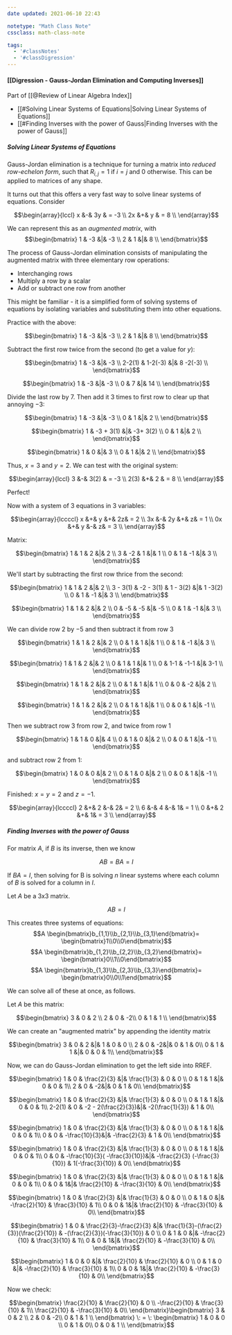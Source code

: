 ```yaml
---
date updated: 2021-06-10 22:43

notetype: "Math Class Note"
cssclass: math-class-note

tags:
  - '#classNotes'
  - '#classDigression'
---
```


#### [[Digression - Gauss-Jordan Elimination and Computing Inverses]]
Part of [[@Review of Linear Algebra Index]]

- [[#Solving Linear Systems of Equations|Solving Linear Systems of Equations]]
- [[#Finding Inverses with the power of Gauss|Finding Inverses with the power of Gauss]]

##### Solving Linear Systems of Equations

Gauss-Jordan elimination is a technique for turning a matrix into _reduced row-echelon form_, such that $R_{i,j} = 1$ if $i=j$ and $0$ otherwise. This can be applied to matrices of any shape. 

It turns out that this offers a very fast way to solve linear systems of equations. Consider 

$$\begin{array}{lccl} 
x &-& 3y & = -3 \\   
2x &+& y & = 8 \\  
\end{array}$$

We can represent this as an _augmented matrix_, with 
$$\begin{bmatrix}
1 & -3 &|& -3 \\   
2 & 1  &|&   8 \\  
\end{bmatrix}$$

The process of Gauss-Jordan elimination consists of manipulating  the augmented matrix with three elementary row operations: 
- Interchanging rows
- Multiply a row by a scalar
- Add or subtract one row from another

This might be familiar - it is a simplified form of solving systems of equations by isolating variables and substituting them into other equations. 

Practice with the above:

$$\begin{bmatrix}
1 & -3 &|& -3 \\   
2 & 1  &|&   8 \\  
\end{bmatrix}$$

Subtract  the first row twice from the second (to get a value for $y$):

$$\begin{bmatrix}
1 & -3 &|& -3 \\   
2-2(1) & 1-2(-3)  &|&   8 -2(-3) \\  
\end{bmatrix}$$

$$\begin{bmatrix}
1 & -3 &|& -3 \\   
0 & 7  &|&   14 \\  
\end{bmatrix}$$

Divide the last row by $7$. Then add it $3$ times to first row to clear up that annoying $-3$:

$$\begin{bmatrix}
1 & -3 &|& -3 \\   
0 & 1  &|&   2 \\  
\end{bmatrix}$$

$$\begin{bmatrix}
1 & -3 + 3(1) &|& -3+ 3(2) \\   
0 & 1  &|&   2 \\  
\end{bmatrix}$$


$$\begin{bmatrix}
1 & 0 &|& 3 \\   
0 & 1  &|&   2 \\  
\end{bmatrix}$$

Thus, $x = 3$ and $y = 2$. We can test with the original system:

$$\begin{array}{lccl} 
3 &-& 3(2) & = -3 \\   
2(3) &+& 2 & = 8 \\  
\end{array}$$

Perfect!

Now with a system of 3 equations in 3 variables:

$$\begin{array}{lccccl} 
x &+& y &+& 2z& = 2 \\   
3x &-& 2y &+& z& = 1 \\   
0x &+& y &-& z& = 3 \\   
\end{array}$$

Matrix: 

$$\begin{bmatrix}
1 & 1 & 2 &|& 2 \\   
3 & -2 & 1 &|& 1 \\   
0 & 1 & -1 &|& 3 \\   
\end{bmatrix}$$

We'll start by subtracting the first row thrice from the second:


$$\begin{bmatrix}
1 & 1 & 2 &|& 2 \\   
3 - 3(1) & -2 - 3(1) & 1 - 3(2) &|& 1 -3(2) \\   
0 & 1 & -1 &|& 3 \\   
\end{bmatrix}$$


$$\begin{bmatrix}
1 & 1 & 2 &|& 2 \\   
0 & -5 & -5 &|& -5 \\   
0 & 1 & -1 &|& 3 \\   
\end{bmatrix}$$

We can divide row 2 by $-5$ and then subtract it from row 3

$$\begin{bmatrix}
1 & 1 & 2 &|& 2 \\   
0 & 1 & 1 &|& 1 \\   
0 & 1 & -1 &|& 3 \\   
\end{bmatrix}$$

$$\begin{bmatrix}
1 & 1 & 2 &|& 2 \\   
0 & 1 & 1 &|& 1 \\   
0 & 1-1 & -1-1 &|& 3-1 \\   
\end{bmatrix}$$

$$\begin{bmatrix}
1 & 1 & 2 &|& 2 \\   
0 & 1 & 1 &|& 1 \\   
0 & 0 & -2 &|& 2 \\   
\end{bmatrix}$$

$$\begin{bmatrix}
1 & 1 & 2 &|& 2 \\   
0 & 1 & 1 &|& 1 \\   
0 & 0 & 1 &|& -1 \\   
\end{bmatrix}$$

Then we subtract row 3 from row 2, and twice from row 1


$$\begin{bmatrix}
1 & 1 & 0 &|& 4 \\   
0 & 1 & 0 &|& 2 \\   
0 & 0 & 1 &|& -1 \\   
\end{bmatrix}$$

and subtract row 2 from 1:

$$\begin{bmatrix}
1 & 0 & 0 &|& 2 \\   
0 & 1 & 0 &|& 2 \\   
0 & 0 & 1 &|& -1 \\   
\end{bmatrix}$$

Finished: $x = y = 2$ and $z = -1$. 

$$\begin{array}{lccccl} 
2 &+& 2 &-& 2& = 2 \\   
6 &-& 4 &-& 1& = 1 \\   
0 &+& 2 &+& 1& = 3 \\   
\end{array}$$

##### Finding Inverses with the power of Gauss

For matrix $A$, if $B$ is its inverse, then we know 

$$AB = BA = I$$

If $BA = I$, then solving for B is solving $n$ linear systems where each column of $B$ is solved for a column in $I$. 

Let $A$ be a 3x3 matrix. 


$$AB = I$$

This creates three systems of equations:
$$A \begin{bmatrix}b_{1,1}\\b_{2,1}\\b_{3,1}\end{bmatrix}= \begin{bmatrix}1\\0\\0\end{bmatrix}$$
$$A \begin{bmatrix}b_{1,2}\\b_{2,2}\\b_{3,2}\end{bmatrix}= \begin{bmatrix}0\\1\\0\end{bmatrix}$$
$$A \begin{bmatrix}b_{1,3}\\b_{2,3}\\b_{3,3}\end{bmatrix}= \begin{bmatrix}0\\0\\1\end{bmatrix}$$

We can solve all of these at once,  as follows. 

Let $A$ be this matrix:


$$\begin{bmatrix}
3 & 0 & 2 \\   
2 & 0 & -2\\   
0 & 1 & 1  \\   
\end{bmatrix}$$

We can create an "augmented matrix" by appending the identity matrix


$$\begin{bmatrix}
3 & 0 & 2 &|& 1 & 0 & 0 \\   
2 & 0 & -2&|& 0 & 1 & 0\\   
0 & 1 & 1 &|& 0 & 0 & 1\\   
\end{bmatrix}$$

Now, we can do Gauss-Jordan elimination to get the left side into RREF. 

$$\begin{bmatrix}
1 & 0 & \frac{2}{3} &|& \frac{1}{3} & 0 & 0 \\   
0 & 1 & 1 &|& 0 & 0 & 1\\   
2 & 0 & -2&|& 0 & 1 & 0\\   
\end{bmatrix}$$

$$\begin{bmatrix}
1 & 0 & \frac{2}{3} &|& \frac{1}{3} & 0 & 0 \\   
0 & 1 & 1 &|& 0 & 0 & 1\\   
2-2(1) & 0 & -2 - 2(\frac{2}{3})&|& -2(\frac{1}{3}) & 1 & 0\\   
\end{bmatrix}$$


$$\begin{bmatrix}
1 & 0 & \frac{2}{3} &|& \frac{1}{3} & 0 & 0 \\   
0 & 1 & 1 &|& 0 & 0 & 1\\   
0 & 0 & -\frac{10}{3}&|& -\frac{2}{3} & 1 & 0\\   
\end{bmatrix}$$

$$\begin{bmatrix}
1 & 0 & \frac{2}{3} &|& \frac{1}{3} & 0 & 0 \\   
0 & 1 & 1 &|& 0 & 0 & 1\\   
0 & 0 & -\frac{10}{3}( -\frac{3}{10})&|& -\frac{2}{3} (-\frac{3}{10}) & 1(-\frac{3}{10}) & 0\\   
\end{bmatrix}$$

$$\begin{bmatrix}
1 & 0 & \frac{2}{3} &|& \frac{1}{3} & 0 & 0 \\   
0 & 1 & 1 &|& 0 & 0 & 1\\   
0 & 0 & 1&|& \frac{2}{10} & -\frac{3}{10} & 0\\   
\end{bmatrix}$$


$$\begin{bmatrix}
1 & 0 & \frac{2}{3} &|& \frac{1}{3} & 0 & 0 \\   
0 & 1 & 0 &|& -\frac{2}{10} & \frac{3}{10} & 1\\   
0 & 0 & 1&|& \frac{2}{10} & -\frac{3}{10} & 0\\   
\end{bmatrix}$$

$$\begin{bmatrix}
1 & 0 & \frac{2}{3}-\frac{2}{3} &|& \frac{1}{3}-(\frac{2}{3})(\frac{2}{10}) & -(\frac{2}{3})(-\frac{3}{10}) & 0 \\   
0 & 1 & 0 &|& -\frac{2}{10} & \frac{3}{10} & 1\\   
0 & 0 & 1&|& \frac{2}{10} & -\frac{3}{10} & 0\\   
\end{bmatrix}$$


$$\begin{bmatrix}
1 & 0 & 0 &|& \frac{2}{10} & \frac{2}{10} & 0 \\   
0 & 1 & 0 &|& -\frac{2}{10} & \frac{3}{10} & 1\\   
0 & 0 & 1&|& \frac{2}{10} & -\frac{3}{10} & 0\\   
\end{bmatrix}$$

Now we check:


$$\begin{bmatrix}
\frac{2}{10} & \frac{2}{10} & 0 \\   
-\frac{2}{10} & \frac{3}{10} & 1\\   
\frac{2}{10} & -\frac{3}{10} & 0\\   
\end{bmatrix}\begin{bmatrix}
3 & 0 & 2 \\   
2 & 0 & -2\\   
0 & 1 & 1  \\   
\end{bmatrix} \: = \: \begin{bmatrix}
1 & 0 & 0 \\   
0 & 1 & 0\\   
0 & 0 & 1  \\   
\end{bmatrix}$$

